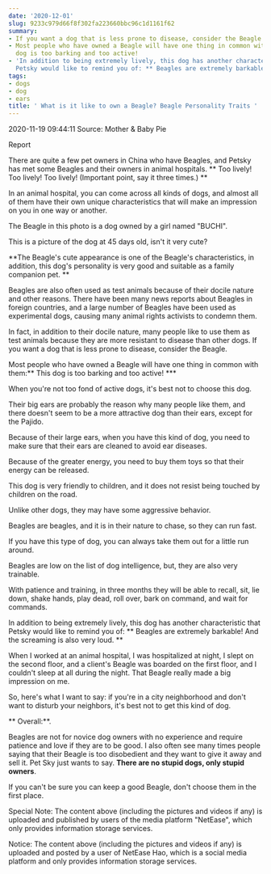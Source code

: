 ```yaml
---
date: '2020-12-01'
slug: 9233c979d66f8f302fa223660bbc96c1d1161f62
summary:
- If you want a dog that is less prone to disease, consider the Beagle.
- Most people who have owned a Beagle will have one thing in common with them:** This
  dog is too barking and too active!
- 'In addition to being extremely lively, this dog has another characteristic that
  Petsky would like to remind you of: ** Beagles are extremely barkable!'
tags:
- dogs
- dog
- ears
title: ' What is it like to own a Beagle? Beagle Personality Traits '
---
```


 2020-11-19 09:44:11 Source: Mother &amp; Baby Pie

Report

There are quite a few pet owners in China who have Beagles, and Petsky has met some Beagles and their owners in animal hospitals.
** Too lively! Too lively! Too lively! (Important point, say it three times.) **

In an animal hospital, you can come across all kinds of dogs, and almost all of them have their own unique characteristics that will make an impression on you in one way or another.

  
  

The Beagle in this photo is a dog owned by a girl named "BUCHI".

This is a picture of the dog at 45 days old, isn't it very cute?

**The Beagle's cute appearance is one of the Beagle's characteristics, in addition, this dog's personality is very good and suitable as a family companion pet. **

Beagles are also often used as test animals because of their docile nature and other reasons. There have been many news reports about Beagles in foreign countries, and a large number of Beagles have been used as experimental dogs, causing many animal rights activists to condemn them.

  
  

In fact, in addition to their docile nature, many people like to use them as test animals because they are more resistant to disease than other dogs. If you want a dog that is less prone to disease, consider the Beagle.

Most people who have owned a Beagle will have one thing in common with them:** This dog is too barking and too active! ***

When you're not too fond of active dogs, it's best not to choose this dog.

  
  

Their big ears are probably the reason why many people like them, and there doesn't seem to be a more attractive dog than their ears, except for the Pajido.

Because of their large ears, when you have this kind of dog, you need to make sure that their ears are cleaned to avoid ear diseases.

  
  

Because of the greater energy, you need to buy them toys so that their energy can be released.

  
  

This dog is very friendly to children, and it does not resist being touched by children on the road.

Unlike other dogs, they may have some aggressive behavior.

  
  

Beagles are beagles, and it is in their nature to chase, so they can run fast.

If you have this type of dog, you can always take them out for a little run around.

Beagles are low on the list of dog intelligence, but, they are also very trainable.

With patience and training, in three months they will be able to recall, sit, lie down, shake hands, play dead, roll over, bark on command, and wait for commands.

  
  

In addition to being extremely lively, this dog has another characteristic that Petsky would like to remind you of: ** Beagles are extremely barkable! And the screaming is also very loud. **

When I worked at an animal hospital, I was hospitalized at night, I slept on the second floor, and a client's Beagle was boarded on the first floor, and I couldn't sleep at all during the night. That Beagle really made a big impression on me.

So, here's what I want to say: if you're in a city neighborhood and don't want to disturb your neighbors, it's best not to get this kind of dog.

** Overall:**.

Beagles are not for novice dog owners with no experience and require patience and love if they are to be good. I also often see many times people saying that their Beagle is too disobedient and they want to give it away and sell it. Pet Sky just wants to say.
**There are no stupid dogs, only stupid owners**.

If you can't be sure you can keep a good Beagle, don't choose them in the first place.

Special Note: The content above (including the pictures and videos if any) is uploaded and published by users of the media platform "NetEase", which only provides information storage services.

Notice: The content above (including the pictures and videos if any) is
uploaded and posted by a user of NetEase Hao, which is a social media platform
and only provides information storage services.

 
        